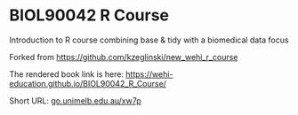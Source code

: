# BIOL90042 R Course

Introduction to R course combining base & tidy with a biomedical data focus

Forked from https://github.com/kzeglinski/new_wehi_r_course

The rendered book link is here: <https://wehi-education.github.io/BIOL90042_R_Course/>

Short URL: [go.unimelb.edu.au/xw7p](https://go.unimelb.edu.au/xw7p)
